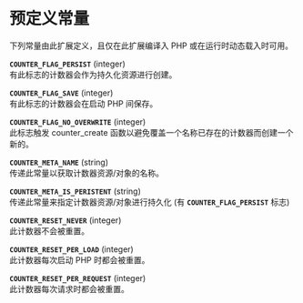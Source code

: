 预定义常量
==========

下列常量由此扩展定义，且仅在此扩展编译入 PHP 或在运行时动态载入时可用。

**`COUNTER_FLAG_PERSIST`** (<span class="type">integer</span>)  
<span class="simpara"> 有此标志的计数器会作为持久化资源进行创建。
</span>

**`COUNTER_FLAG_SAVE`** (<span class="type">integer</span>)  
<span class="simpara"> 有此标志的计数器会在启动 PHP 间保存。 </span>

**`COUNTER_FLAG_NO_OVERWRITE`** (<span class="type">integer</span>)  
<span class="simpara"> 此标志触发 <span
class="function">counter\_create</span>
函数以避免覆盖一个名称已存在的计数器而创建一个新的。 </span>

**`COUNTER_META_NAME`** (<span class="type">string</span>)  
<span class="simpara"> 传递此常量以获取计数器资源/对象的名称。 </span>

**`COUNTER_META_IS_PERISTENT`** (<span class="type">string</span>)  
<span class="simpara"> 传递此常量来指定计数器资源/对象进行持久化 (有
**`COUNTER_FLAG_PERSIST`** 标志) </span>

**`COUNTER_RESET_NEVER`** (<span class="type">integer</span>)  
<span class="simpara"> 此计数器不会被重置。 </span>

**`COUNTER_RESET_PER_LOAD`** (<span class="type">integer</span>)  
<span class="simpara"> 此计数器每次启动 PHP 时都会被重置。 </span>

**`COUNTER_RESET_PER_REQUEST`** (<span class="type">integer</span>)  
<span class="simpara"> 此计数器每次请求时都会被重置。 </span>
